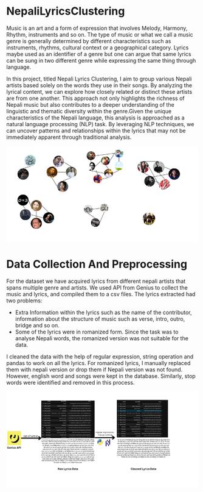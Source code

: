 # NepaliLyricsClustering

Music is an art and a form of expression that involves Melody, Harmony, Rhythm, instruments and so on. The type of music or what we call a music genre is generally determined by different characteristics such as instruments, rhythms, cultural context or a geographical category. Lyrics maybe used as an identifier of a genre but one can argue that same lyrics can be sung in two different genre while expressing the same thing through language. 

In this project, titled Nepali Lyrics Clustering, I aim to group various Nepali artists based solely on the words they use in their songs. By analyzing the lyrical content, we can explore how closely related or distinct these artists are from one another. This approach not only highlights the richness of Nepali music but also contributes to a deeper understanding of the linguistic and thematic diversity within the genre.Given the unique characteristics of the Nepali language, this analysis is approached as a natural language processing (NLP) task. By leveraging NLP techniques, we can uncover patterns and relationships within the lyrics that may not be immediately apparent through traditional analysis.

![Cover Image](images/cover_image.png)

# Data Collection And Preprocessing

For the dataset we have acquired lyrics from different nepali artists that spans multiple genre and artists. We used API from Genius to collect the music and lyrics, and compiled them to a csv files. The lyrics extracted had two problems: 
- Extra Information within the lyrics such as the name of the contributor,  information about the structure of music such as verse, intro, outro, bridge and so on.
- Some of the lyrics were in romanized form. Since the task was to analyse Nepali words, the romanized version was not suitable for the data.

I cleaned the data with the help of regular expression, string operation and pandas to work on all the lyrics. For romanized lyrics, I manually replaced them with nepali version or drop them if Nepali version was not found. However, english word and songs were kept in the database.
Similarly, stop words were identified and removed in this process.

![Cleaning Process](images/DataCleaning.png)


